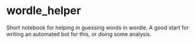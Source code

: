 # wordle_helper
Short notebook for helping in guessing words in wordle. A good start for writing an automated bot for this, or doing some analysis.
